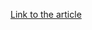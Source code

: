 [Link to the article](https://s3-eu-west-1.amazonaws.com/minervaresearchpublic/CopyKittens/CopyKittens.pdf)
